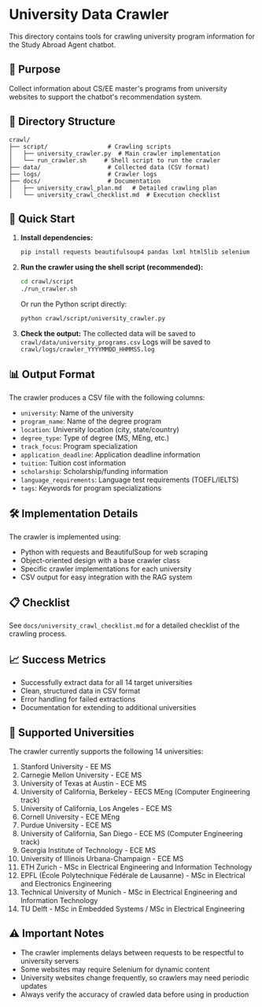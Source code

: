 # University Data Crawler

This directory contains tools for crawling university program information for the Study Abroad Agent chatbot.

## 🎯 Purpose

Collect information about CS/EE master's programs from university websites to support the chatbot's recommendation system.

## 📁 Directory Structure

```
crawl/
├── script/                 # Crawling scripts
│   ├── university_crawler.py  # Main crawler implementation
│   └── run_crawler.sh     # Shell script to run the crawler
├── data/                   # Collected data (CSV format)
├── logs/                   # Crawler logs
├── docs/                   # Documentation
│   ├── university_crawl_plan.md   # Detailed crawling plan
│   └── university_crawl_checklist.md  # Execution checklist
```

## 🚀 Quick Start

1. **Install dependencies:**
   ```bash
   pip install requests beautifulsoup4 pandas lxml html5lib selenium
   ```

2. **Run the crawler using the shell script (recommended):**
   ```bash
   cd crawl/script
   ./run_crawler.sh
   ```

   Or run the Python script directly:
   ```bash
   python crawl/script/university_crawler.py
   ```

3. **Check the output:**
   The collected data will be saved to `crawl/data/university_programs.csv`
   Logs will be saved to `crawl/logs/crawler_YYYYMMDD_HHMMSS.log`

## 📊 Output Format

The crawler produces a CSV file with the following columns:

- `university`: Name of the university
- `program_name`: Name of the degree program
- `location`: University location (city, state/country)
- `degree_type`: Type of degree (MS, MEng, etc.)
- `track_focus`: Program specialization
- `application_deadline`: Application deadline information
- `tuition`: Tuition cost information
- `scholarship`: Scholarship/funding information
- `language_requirements`: Language test requirements (TOEFL/IELTS)
- `tags`: Keywords for program specializations

## 🛠️ Implementation Details

The crawler is implemented using:
- Python with requests and BeautifulSoup for web scraping
- Object-oriented design with a base crawler class
- Specific crawler implementations for each university
- CSV output for easy integration with the RAG system

## 📋 Checklist

See `docs/university_crawl_checklist.md` for a detailed checklist of the crawling process.

## 📈 Success Metrics

- Successfully extract data for all 14 target universities
- Clean, structured data in CSV format
- Error handling for failed extractions
- Documentation for extending to additional universities

## 🎯 Supported Universities

The crawler currently supports the following 14 universities:

1. Stanford University - EE MS
2. Carnegie Mellon University - ECE MS
3. University of Texas at Austin - ECE MS
4. University of California, Berkeley - EECS MEng (Computer Engineering track)
5. University of California, Los Angeles - ECE MS
6. Cornell University - ECE MEng
7. Purdue University - ECE MS
8. University of California, San Diego - ECE MS (Computer Engineering track)
9. Georgia Institute of Technology - ECE MS
10. University of Illinois Urbana-Champaign - ECE MS
11. ETH Zurich - MSc in Electrical Engineering and Information Technology
12. EPFL (École Polytechnique Fédérale de Lausanne) - MSc in Electrical and Electronics Engineering
13. Technical University of Munich - MSc in Electrical Engineering and Information Technology
14. TU Delft - MSc in Embedded Systems / MSc in Electrical Engineering

## ⚠️ Important Notes

- The crawler implements delays between requests to be respectful to university servers
- Some websites may require Selenium for dynamic content
- University websites change frequently, so crawlers may need periodic updates
- Always verify the accuracy of crawled data before using in production
